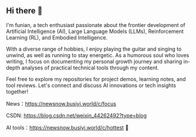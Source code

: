 ## Hi there 👋

 I'm funian, a tech enthusiast passionate about the frontier development of Artificial Intelligence (AI), Large Language Models (LLMs), Reinforcement Learning (RL), and Embodied Intelligence.

With a diverse range of hobbies, I enjoy playing the guitar and singing to unwind, as well as running to stay energetic. As a humorous soul who loves writing, I focus on documenting my personal growth journey and sharing in-depth analyses of practical technical tools through my content.

Feel free to explore my repositories for project demos, learning notes, and tool reviews. Let's connect and discuss AI innovations or tech insights together! 

News：https://newsnow.busiyi.world/c/focus

CSDN: https://blog.csdn.net/weixin_44262492?type=blog

AI tools：https://newsnow.busiyi.world/c/hottest
🚀
